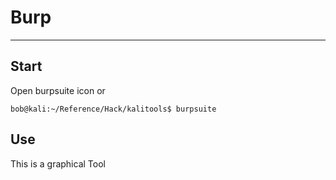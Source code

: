 # Burp

***
## Start
Open burpsuite icon or
```shell
bob@kali:~/Reference/Hack/kalitools$ burpsuite
```
## Use 
This is a graphical Tool
```shell
```